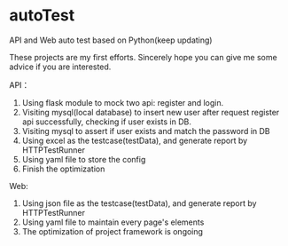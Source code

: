 # autoTest
API and Web auto test based on Python(keep updating)

These projects are my first efforts. 
Sincerely hope you can give me some advice if you are interested.

API：
1. Using flask module to mock two api: register and login.
2. Visiting mysql(local database) to insert new user after request register api successfully, checking if user exists in DB.
3. Visiting mysql to assert if user exists and match the password in DB
4. Using excel as the testcase(testData), and generate report by HTTPTestRunner
5. Using yaml file to store the config
6. Finish the optimization

Web:
1. Using json file as the testcase(testData), and generate report by HTTPTestRunner
2. Using yaml file to maintain every page's elements
3. The optimization of project framework is ongoing
